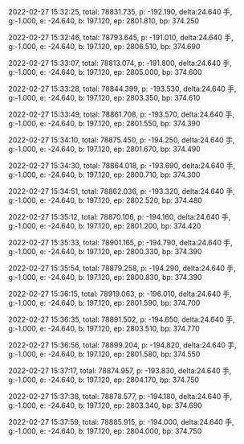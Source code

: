 2022-02-27 15:32:25, total: 78831.735, p: -192.190, delta:24.640 手, g:-1.000, e: -24.640, b: 197.120, ep: 2801.810, bp: 374.250

2022-02-27 15:32:46, total: 78793.645, p: -191.010, delta:24.640 手, g:-1.000, e: -24.640, b: 197.120, ep: 2806.510, bp: 374.690

2022-02-27 15:33:07, total: 78813.074, p: -191.800, delta:24.640 手, g:-1.000, e: -24.640, b: 197.120, ep: 2805.000, bp: 374.600

2022-02-27 15:33:28, total: 78844.399, p: -193.530, delta:24.640 手, g:-1.000, e: -24.640, b: 197.120, ep: 2803.350, bp: 374.610

2022-02-27 15:33:49, total: 78861.708, p: -193.570, delta:24.640 手, g:-1.000, e: -24.640, b: 197.120, ep: 2801.550, bp: 374.390

2022-02-27 15:34:10, total: 78875.450, p: -194.250, delta:24.640 手, g:-1.000, e: -24.640, b: 197.120, ep: 2801.670, bp: 374.490

2022-02-27 15:34:30, total: 78864.018, p: -193.690, delta:24.640 手, g:-1.000, e: -24.640, b: 197.120, ep: 2800.710, bp: 374.300

2022-02-27 15:34:51, total: 78862.036, p: -193.320, delta:24.640 手, g:-1.000, e: -24.640, b: 197.120, ep: 2802.520, bp: 374.480

2022-02-27 15:35:12, total: 78870.106, p: -194.160, delta:24.640 手, g:-1.000, e: -24.640, b: 197.120, ep: 2801.200, bp: 374.420

2022-02-27 15:35:33, total: 78901.165, p: -194.790, delta:24.640 手, g:-1.000, e: -24.640, b: 197.120, ep: 2800.330, bp: 374.390

2022-02-27 15:35:54, total: 78879.258, p: -194.290, delta:24.640 手, g:-1.000, e: -24.640, b: 197.120, ep: 2800.830, bp: 374.390

2022-02-27 15:36:15, total: 78919.063, p: -196.010, delta:24.640 手, g:-1.000, e: -24.640, b: 197.120, ep: 2801.590, bp: 374.700

2022-02-27 15:36:35, total: 78891.502, p: -194.650, delta:24.640 手, g:-1.000, e: -24.640, b: 197.120, ep: 2803.510, bp: 374.770

2022-02-27 15:36:56, total: 78899.204, p: -194.820, delta:24.640 手, g:-1.000, e: -24.640, b: 197.120, ep: 2801.580, bp: 374.550

2022-02-27 15:37:17, total: 78874.957, p: -193.830, delta:24.640 手, g:-1.000, e: -24.640, b: 197.120, ep: 2804.170, bp: 374.750

2022-02-27 15:37:38, total: 78878.577, p: -194.180, delta:24.640 手, g:-1.000, e: -24.640, b: 197.120, ep: 2803.340, bp: 374.690

2022-02-27 15:37:59, total: 78885.915, p: -194.000, delta:24.640 手, g:-1.000, e: -24.640, b: 197.120, ep: 2804.000, bp: 374.750